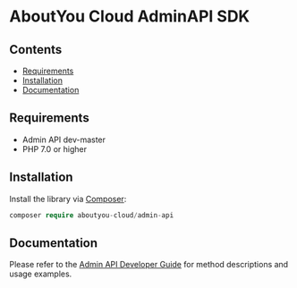# AboutYou Cloud AdminAPI SDK

## Contents

* [Requirements](#requirements)
* [Installation](#installation)
* [Documentation](#documentation)

## Requirements

* Admin API dev-master
* PHP 7.0 or higher

## Installation

Install the library via [Composer](https://getcomposer.org/):

```php
composer require aboutyou-cloud/admin-api
```

## Documentation

Please refer to the [Admin API Developer Guide](https://resources.aboutyou.cloud/en/dev/adminapi/introduction) for method descriptions and usage examples.
